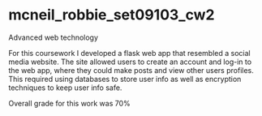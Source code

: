 # mcneil_robbie_set09103_cw2
Advanced web technology

For this coursework I developed a flask web app that resembled a social media website. The site allowed users to create an account and log-in to the web app,
where they could make posts and view other users profiles. This required using databases to store user info as well as encryption techniques to keep user info safe.

Overall grade for this work was 70%
